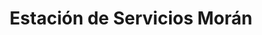 ---
title: "Estación de Servicios Morán"
url: /caracas/estacion-de-servicios-moran/
shop: Autoteile
---